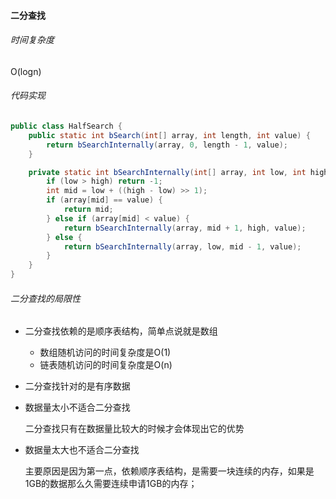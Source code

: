 #### 二分查找

###### 时间复杂度

O(logn)

###### 代码实现

```java
public class HalfSearch {
    public static int bSearch(int[] array, int length, int value) {
        return bSearchInternally(array, 0, length - 1, value);
    }

    private static int bSearchInternally(int[] array, int low, int high, int value) {
        if (low > high) return -1;
        int mid = low + ((high - low) >> 1);
        if (array[mid] == value) {
            return mid;
        } else if (array[mid] < value) {
            return bSearchInternally(array, mid + 1, high, value);
        } else {
            return bSearchInternally(array, low, mid - 1, value);
        }
    }
}

```

###### 二分查找的局限性

- 二分查找依赖的是顺序表结构，简单点说就是数组

  - 数组随机访问的时间复杂度是O(1)
  - 链表随机访问的时间复杂度是O(n)

- 二分查找针对的是有序数据

- 数据量太小不适合二分查找

  二分查找只有在数据量比较大的时候才会体现出它的优势

- 数据量太大也不适合二分查找

  主要原因是因为第一点，依赖顺序表结构，是需要一块连续的内存，如果是1GB的数据那么久需要连续申请1GB的内存；